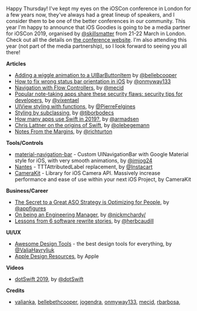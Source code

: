 Happy Thursday! I've kept my eyes on the iOSCon conference in London for a few years now, they've always had a great lineup of speakers, and I consider them to be one of the better conferences in our community. This year I'm happy to announce that iOS Goodies is going to be a media partner for iOSCon 2019, organised by [@skillsmatter](http://twitter.com/skillsmatter) from 21-22 March in London. Check out all the details on [the conference website](https://skillsmatter.com/conferences/10823-ioscon-2019-the-conference-for-ios-and-swift-developers). I'm also attending this year (not part of the media partnership), so I look forward to seeing you all there!

**Articles**

* [Adding a wiggle animation to a UIBarButtonItem](http://blog.hellocode.co/post/wiggle-animation-uibarbuttonitem/) by [@bellebcooper](http://www.twitter.com/bellebcooper)
* [How to fix wrong status bar orientation in iOS](https://medium.com/fantageek/how-to-fix-wrong-status-bar-orientation-in-ios-f044f840b9ed) by [@onmyway133](https://www.twitter.com/onmyway133)
* [Navigation with Flow Controllers](https://mecid.github.io/2019/02/20/navigation-with-flow-controllers/), by [@mecid](https://twitter.com/mecid)
* [Popular note-taking apps share these security flaws: security tips for developers](https://medium.com/@vixentael/popular-note-taking-apps-share-these-security-flaws-security-tips-for-developers-326180e41329), by [@vixentael](https://twitter.com/@vixentael)
* [UIView styling with functions](https://felginep.github.io/2019-02-19/uiview-styling-with-functions), by [@PierreFelgines](https://twitter.com/PierreFelgines)
* [Styling by subclassing](https://theswiftdev.com/2019/02/19/styling-by-subclassing/), by [@tiborbodecs](https://twitter.com/tiborbodecs)
* [How many apps use Swift in 2019?](https://blog.andrewmadsen.com/post/182862756395/how-many-apps-use-swift-in-2019), by [@armadsen](https://twitter.com/armadsen)
* [Chris Lattner on the origins of Swift](https://oleb.net/2019/chris-lattner-swift-origins/), by [@olebegemann](https://twitter.com/olebegemann)
* [Notes From the Margins](https://martiancraft.com/blog/2019/02/notes-from-the-margins/), by [@richturton](https://twitter.com/richturton)

**Tools/Controls**

* [material-navigation-bar](https://github.com/jogendra/material-navigation-bar) - Custom UINavigationBar with Google Material style for iOS, with very smooth animations, by [@imjog24](https://twitter.com/imjog24)
* [Nantes](https://github.com/instacart/Nantes) - TTTAttributedLabel replacement, by [@Instacart](https://twitter.com/Instacart)
* [CameraKit](https://github.com/CameraKit/camerakit-ios) - Library for iOS Camera API. Massively increase performance and ease of use within your next iOS Project, by CameraKit

**Business/Career**

* [The Secret to a Great ASO Strategy is Optimizing for People](https://appfigures.com/resources/secret-to-aso-optimizing-for-people), by [@appfigures](https://twitter.com/appfigures)
* [On being an Engineering Manager](https://nickmchardy.com/2019/02/on-being-an-engineering-manager.html), by [@nickmchardy/](https://twitter.com/nickmchardy/)
* [Lessons from 6 software rewrite stories](https://medium.com/@herbcaudill/lessons-from-6-software-rewrite-stories-635e4c8f7c22), by [@herbcaudill](https://twitter.com/herbcaudill)

**UI/UX**

* [Awesome Design Tools](https://github.com/LisaDziuba/Awesome-Design-Tools) - the best design tools for everything, by [@ValiaHavryliuk](https://twitter.com/ValiaHavryliuk)
* [Apple Design Resources](https://developer.apple.com/design/resources/), by Apple

**Videos**

* [dotSwift 2019](https://www.dotconferences.com/conference/dotswift-2019), by [@dotSwift](https://twitter.com/dotSwift)

**Credits**

* [valianka](https://github.com/valianka), [bellebethcooper](https://github.com/bellebethcooper/), [jogendra](https://github.com/jogendra/), [onmyway133](https://github.com/onmyway133), [mecid](https://github.com/mecid), [rbarbosa](https://github.com/rbarbosa),
